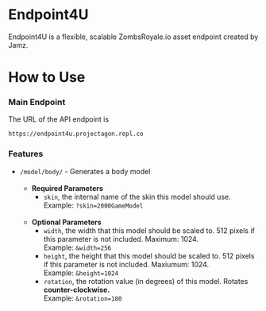 # Endpoint4U

Endpoint4U is a flexible, scalable ZombsRoyale.io asset endpoint created by Jamz.

# How to Use

### Main Endpoint

The URL of the API endpoint is
```
https://endpoint4u.projectagon.repl.co
```

### Features

- ``/model/body/`` - Generates a body model<br/><br/>
    - **Required Parameters**
        - ``skin``, the internal name of the skin this model should use.
        Example: ``?skin=2000GameModel``<br/><br/>
    - **Optional Parameters**
        - ``width``, the width that this model should be scaled to. 512 pixels if this parameter is not included. Maximum: 1024.
        <br/>Example: ``&width=256``
        - ``height``, the height that this model should be scaled to. 512 pixels if this parameter is not included. Maxiumum: 1024.
        <br/>Example: ``&height=1024``
        - ``rotation``, the rotation value (in degrees) of this model. Rotates **counter-clockwise.**
        <br/>Example: ``&rotation=180``
